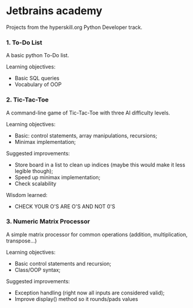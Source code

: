 # Jetbrains academy
Projects from the hyperskill.org Python Developer track.

### 1. To-Do List
A basic python To-Do list. 

Learning objectives:
 - Basic SQL queries
 - Vocabulary of OOP

### 2. Tic-Tac-Toe
A command-line game of Tic-Tac-Toe with three AI difficulty levels.

Learning objectives:
 - Basic: control statements, array manipulations, recursions;
 - Minimax implementation;
 
Suggested improvements:
 - Store board in a list to clean up indices (maybe this would make it less legible though);
 - Speed up minimax implementation;
 - Check scalability
 
Wisdom learned:
 - CHECK YOUR O'S ARE O'S AND NOT 0'S
 
 ### 3. Numeric Matrix Processor
 A simple matrix processor for common operations (addition, multiplication, transpose...)
 
 Learning objectives:
  - Basic control statements and recursion;
  - Class/OOP syntax;
  
Suggested improvements:
  - Exception handling (right now all inputs are considered valid);
  - Improve display() method so it rounds/pads values

